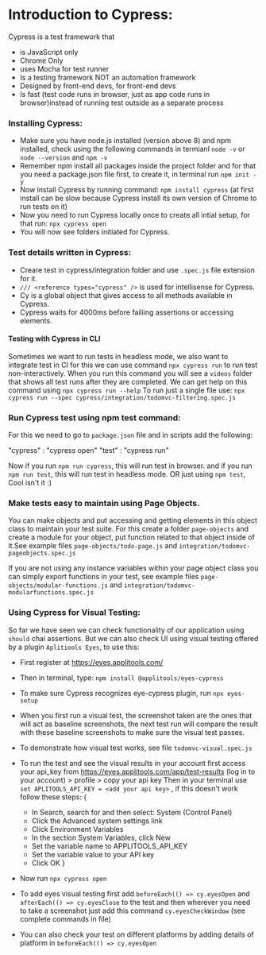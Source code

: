 # Introduction to Cypress:

Cypress is a test framework that
- is JavaScript only
- Chrome Only
- uses Mocha for test runner
- Is a testing framework NOT an automation framework
- Designed by front-end devs, for front-end devs
- Is fast (test code runs in browser, just as app code runs in browser)instead of running test outside as a separate process

### Installing Cypress:
- Make sure you have node.js installed (version above 8) and npm installed, check using the following commands in termianl
`node -v` or `node --version` and `npm -v`
- Remember npm install all packages inside the project folder and for that you need a package.json file first, to create it, in terminal run `npm init -y`
- Now install Cypress by running command: `npm install cypress`
(at first install can be slow because Cypress install its own version of Chrome to run tests on it)
- Now you need to run Cypress locally once to create all intial setup, for that  run:
`npx cypress open`
- You will now see folders initiated for Cypress.

### Test details written in Cypress:
- Creare test in cypress/integration folder and use `.spec.js` file extension for it.
- `/// <reference types="cypress" />` is used for intellisense for Cypress.
- Cy is a global object that gives access to all methods available in Cypress.
- Cypress waits for 4000ms before failiing assertions or accessing elements.

#### Testing with Cypress in CLI
Sometimes we want to run tests in headless mode, we also want to integrate test in CI for this we can use command  `npx cypress run` to run test non-interactively. When you run this command you will see a `videos` folder that shows all test runs after they are completed.
We can get help on this command using `npx cypress run --help`
To run just a single file use:
`npx cypress run --spec cypress/integration/todomvc-filtering.spec.js`

### Run Cypress test using npm test command:
For this we need to go to `package.json` file and in scripts add the following:

"cypress" : "cypress open"
"test" : "cypress run"

Now if you run `npm run cypress`, this will run test in browser.
and if you run `npm run test`, this will run test in headless mode. OR just using `npm test`, Cool isn't it :)

### Make tests easy to maintain using Page Objects.
You can make objects and put accessing and getting elements in this object class to maintain your test suite.
For this create a folder `page-objects` and create a module for your object, put function related to that object inside of it.See example files `page-objects/todo-page.js` and `integration/todomvc-pageobjects.spec.js` 

If you are not using any instance variables within your page object class you can simply export functions in your test, see example files `page-objects/modular-functions.js` and `integration/todomvc-modularfunctions.spec.js`

### Using Cypress for Visual Testing:
So far we have seen we can check functionality of our application using `should` chai assertions. But we can also check UI using visual testing offered by a plugin `Aplitiools Eyes`, to use this:
- First register at https://eyes.applitools.com/
- Then in terminal, type: `npm install @applitools/eyes-cypress`
- To make sure Cypress recognizes eye-cypress plugin, run `npx eyes-setup`
- When you first run a visual test, the screenshot taken are the ones that will act as baseline screenshots, the next test run will compare the result with these baseline screenshots to make sure the visual test passes.
- To demonstrate how visual test works, see file `todomvc-visual.spec.js`
- To run the test and see the visual results in your account first access your api_key from https://eyes.applitools.com/app/test-results (log in to your account) > profile > copy your api key
Then in your terminal use `set APLITOOLS_API_KEY = <add your api key>` , if this doesn't work follow these steps:
    {
    - In Search, search for and then select: System (Control Panel)
    - Click the Advanced system settings link
    - Click Environment Variables
    - In the section System Variables, click New
    - Set the variable name to APPLITOOLS_API_KEY
    - Set the variable value to your API key
    - Click OK
    }

- Now run `npx cypress open`
- To add eyes visual testing first add 
`beforeEach(() => cy.eyesOpen` and `afterEach(() => cy.eyesClose` to the test and then wherever you need to take a screenshot just add this command `cy.eyesCheckWindow` (see complete commands in file)
- You can also check your test on different platforms by adding details of platform in `beforeEach(() => cy.eyesOpen`

